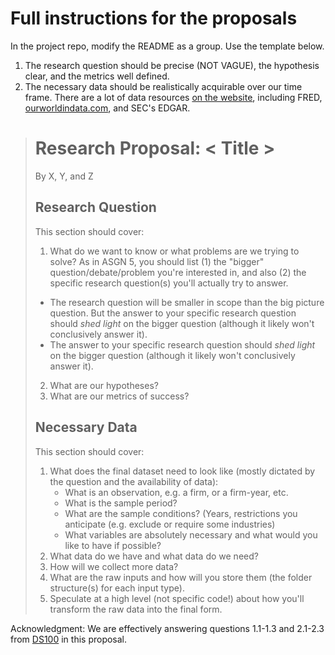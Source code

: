 #  **Full instructions for the proposals**

In the project repo, modify the README as a group. Use the template below.

1. The research question should be precise (NOT VAGUE), the hypothesis clear, and the metrics well defined.  
1. The necessary data should be realistically acquirable over our time frame. There are a lot of data resources [on the website](about/resources.html#resources-tutorials-and-data), including FRED, [ourworldindata.com](ourworldindata.com), and SEC's EDGAR. 


> # Research Proposal: < Title >
> 
> By X, Y, and Z
>
> ## Research Question
>
> This section should cover:
> 1. What do we want to know or what problems are we trying to solve? As in ASGN 5, you should list (1) the "bigger" question/debate/problem you're interested in, and also (2) the specific research question(s) you'll actually try to answer. 
>   - The research question will be smaller in scope than the big picture question. But the answer to your specific research question should _shed light_ on the bigger question (although it likely won't conclusively answer it).
>   - The answer to your specific research question should _shed light_ on the bigger question (although it likely won't conclusively answer it).
> 2. What are our hypotheses?
> 3. What are our metrics of success? 
>
> ## Necessary Data
>
> This section should cover:
> 1. What does the final dataset need to look like (mostly dictated by the question and the availability of data):
>    - What is an observation, e.g. a firm, or a firm-year, etc.
>    - What is the sample period?
>    - What are the sample conditions? (Years, restrictions you anticipate (e.g. exclude or require some industries)
>    - What variables are absolutely necessary and what would you like to have if possible?
> 1. What data do we have and what data do we need?
> 2. How will we collect more data? 
> 1. What are the raw inputs and how will you store them (the folder structure(s) for each input type). 
> 1. Speculate at a high level (not specific code!) about how you'll transform the raw data into the final form.

Acknowledgment: We are effectively answering questions 1.1-1.3 and 2.1-2.3 from [DS100](https://www.textbook.ds100.org/ch/01/lifecycle_students_1.html) in this proposal.  
